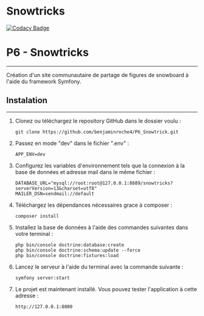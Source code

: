 <h1>Snowtricks</h1>

[![Codacy Badge](https://app.codacy.com/project/badge/Grade/2ef9698e4a054e7f9c8c9c4182b71d8a)](https://www.codacy.com/gh/benjaminroche4/P6_Snowtrick/dashboard?utm_source=github.com&amp;utm_medium=referral&amp;utm_content=benjaminroche4/P6_Snowtrick&amp;utm_campaign=Badge_Grade)

<h1>P6 - Snowtricks</h1>
<hr>
<p>Création d'un site communautaire  de partage de figures de snowboard à l'aide du framework Symfony.</p>

<h2>Instalation</h2>
<hr>

1. Clonez ou téléchargez le repository GitHub dans le dossier voulu :
   ```
   git clone https://github.com/benjaminroche4/P6_Snowtrick.git
   ```
2. Passez en mode "dev" dans le fichier ".env" :
   ```
   APP_ENV=dev
   ```
3. Configurez les variables d'environnement tels que la connexion à la base de données et adresse mail dans le même fichier :
   ```
   DATABASE_URL="mysql://root:root@127.0.0.1:8889/snowtricks?serverVersion=13&charset=utf8"
   MAILER_DSN=sendmail://default
   ```
4. Téléchargez les dépendances nécessaires grace à composer :
   ```
   composer install
   ```
5. Installez la base de données à l'aide des commandes suivantes dans votre terminal : 
   ```
   php bin/console doctrine:database:create
   php bin/console doctrine:schema:update --force
   php bin/console doctrine:fixtures:load
   ```
6. Lancez le serveur à l'aide du terminal avec la commande suivante : 
   ```
   symfony server:start
   ```
7. Le projet est maintenant installé. Vous pouvez tester l'application à cette adresse :
   ```
   http://127.0.0.1:8000
   ```
